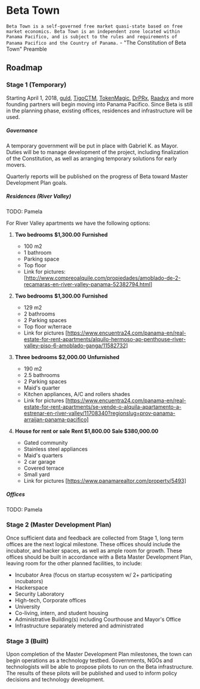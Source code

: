 # Beta Town

`Beta Town is a self-governed free market quasi-state based on free market economics. Beta Town is an independent zone located within Panama Pacifico, and is subject to the rules and requirements of Panama Pacifico and the Country of Panama.` - "The Constitution of Beta Town" Preamble

## Roadmap

### Stage 1 (Temporary)

Starting April 1, 2018, [guld](https://guld.io), [TigoCTM](https://tigoctm.com), [TokenMagic](https://tokenmagic.io), [DrPRx](https://drprx.com), [Raadyx](https://raadyx.com) and more founding partners will begin moving into Panama Pacifico. Since Beta is still in the planning phase, existing offices, residences and infrastructure will be used.

##### Governance

A temporary government will be put in place with Gabriel K. as Mayor. Duties will be to manage development of the project, including finalization of the Constitution, as well as arranging temporary solutions for early movers.

Quarterly reports will be published on the progress of Beta toward Master Development Plan goals.

##### Residences (River Valley)

TODO: Pamela

For River Valley apartments we have the following options:
1. **Two bedrooms**    **$1,300.00**   **Furnished**
    * 100 m2
    * 1 bathroom
    * Parking space
    * Top floor
    * Link for pictures: [http://www.compreoalquile.com/propiedades/amoblado-de-2-recamaras-en-river-valley-panama-52382794.html]
    
2. **Two bedrooms**   **$1,300.00**   **Furnished**
    * 129 m2
    * 2 bathrooms
    * 2 Parking spaces
    * Top floor w/terrace
    * Link for pictures [https://www.encuentra24.com/panama-en/real-estate-for-rent-apartments/alquilo-hermoso-ap-penthouse-river-valley-piso-6-amoblado-ganga/11582732]
    
3. **Three bedrooms**   **$2,000.00**   **Unfurnished**
    * 190 m2
    * 2.5 bathrooms
    * 2 Parking spaces
    * Maid's quarter
    * Kitchen appliances, A/C and rollers shades
    * Link for pictures [https://www.encuentra24.com/panama-en/real-estate-for-rent-apartments/se-vende-o-alquila-apartamento-a-estrenar-en-river-valley/11708340?regionslug=prov-panama-arraijan-panama-pacifico]
    
4. **House for rent or sale**   **Rent $1,800.00**   **Sale $380,000.00**
    * Gated community
    * Stainless steel appliances
    * Maid's quarters
    * 2 car garage
    * Covered terrace
    * Small yard
    * Link for pictures [https://www.panamarealtor.com/property/5493]
    
    

##### Offices

TODO: Pamela

### Stage 2 (Master Development Plan)

Once sufficient data and feedback are collected from Stage 1, long term offices are the next logical milestone. These offices should include the incubator, and hacker spaces, as well as ample room for growth. These offices should be built in accordance with a Beta Master Development Plan, leaving room for the other planned facilities, to include:

 + Incubator Area (focus on startup ecosystem w/ 2+ participating incubators)
 + Hackerspace
 + Security Laboratory
 + High-tech, Corporate offices
 + University
 + Co-living, intern, and student housing
 + Administrative Building(s) including Courthouse and Mayor's Office
 + Infrastructure separately metered and administrated

### Stage 3 (Built)

Upon completion of the Master Development Plan milestones, the town can begin operations as a technology testbed. Governments, NGOs and technologists will be able to propose pilots to run on the Beta infrastructure. The results of these pilots will be published and used to inform policy decisions and technology development.
